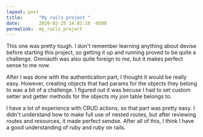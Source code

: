 ```yaml
---
layout: post
title:      "My rails project "
date:       2020-02-25 14:01:10 -0500
permalink:  my_rails_project
---
```



 This one was pretty tough. I don't remember learning anything about devise before starting this project, so getting it up and running proved to be quite a challenge. Omniauth was also quite foreign to me, but it makes perfect sense to me now.
 
 After I was done with the authentication part, I thought it would be really easy. However, creating objects that had params for the objects they belong to was a bit of a challenge. I figured out it was becuse I had to set custom setter and getter methods for the objects my join table belongs to. 
 
 I have a lot of experience with CRUD actions, so that part was pretty easy. I didn't understand how to make full use of nested routes, but after reviewing routes and resources, it made perfect sendse. After all of this, I think I have a good understanding of ruby and ruby on rails.
